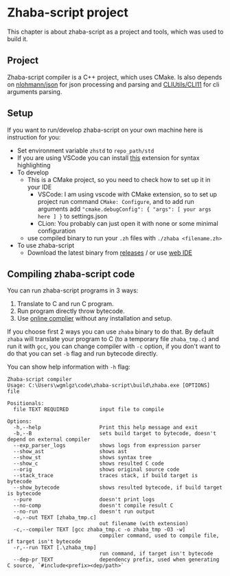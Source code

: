 # Zhaba-script project

This chapter is about zhaba-script as a project and tools, which was used to build it.

## Project

Zhaba-script compiler is a C++ project, which uses CMake. Is also depends on [nlohmann/json](https://github.com/nlohmann/json) for json processing and parsing and [CLIUtils/CLI11](https://github.com/CLIUtils/CLI11) for cli arguments parsing.

## Setup

If you want to run/develop zhaba-script on your own machine here is instruction for you:

- Set environment variable `zhstd` to `repo_path/std`
- If you are using VSCode you can install [this](https://marketplace.visualstudio.com/items?itemName=wgmlgz.zhaba-script) extension for syntax highlighting
- To develop
  - This is a CMake project, so you need to check how to set up it in your IDE
    - VSCode: I am using vscode with CMake extension, so to set up project run command `CMake: Configure`, and to add run arguments add `"cmake.debugConfig": { "args": [ your args here ] }` to settings.json
    - CLion: You probably can just open it with none or some minimal configuration
  - use compiled binary to run your `.zh` files with `./zhaba <filename.zh>`
- To use zhaba-script
  - Download the latest binary from [releases](https://github.com/Wgmlgz/zhaba-script/releases) / or use [web IDE](https://wgmlgz.github.io/zhaba/)

## Compiling zhaba-script code

You can run zhaba-script programs in 3 ways:

1. Translate to C and run C program.
2. Run program directly throw bytecode.
3. Use [online complier](https://wgmlgz.github.io/zhaba/) without any installation and setup.

If you choose first 2 ways you can use `zhaba` binary to do that.
By default `zhaba` will translate your program to C (to a temporary file `zhaba_tmp.c`) and run it with `gcc`, you can change compiler with `-c` option, if you don't want to do that you can set `-b` flag and run bytecode directly.

You can show help information with `-h` flag:

```
Zhaba-script compiler
Usage: C:\Users\wgmlgz\code\zhaba-script\build\zhaba.exe [OPTIONS] file

Positionals:
  file TEXT REQUIRED          input file to compile

Options:
  -h,--help                   Print this help message and exit
  -b,--B                      sets build target to bytecode, doesn't depend on external compiler
  --exp_parser_logs           shows logs from expression parser
  --show_ast                  shows ast
  --show_st                   shows syntax tree
  --show_c                    shows resulted C code
  --orig                      shows original source code
  --stack_trace               traces stack, if build target is bytecode
  --show_bytecode             shows resulted bytecode, if build target is bytecode
  --pure                      doesn't print logs
  --no-comp                   doesn't compile result C
  --no-run                    doesn't run output
  -o,--out TEXT [zhaba_tmp.c]
                              out filename (with extension)
  -c,--compiler TEXT [gcc zhaba_tmp.c -o zhaba_tmp -O3 -w]
                              compiler command, used to compile file, if target isn't bytecode
  -r,--run TEXT [.\zhaba_tmp]
                              run command, if target isn't bytecode
  --dep-pr TEXT               dependency prefix, used when generating C source, `#include<prefix><dep/path>`

```
